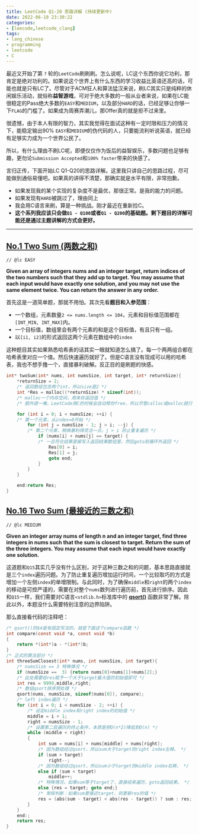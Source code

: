 ```yaml
---
title: LeetCode Q1-20 思路详解 (持续更新中)
date: 2022-06-10 23:30:22
categories:
- [leecode,leetcode_clang]
tags: 
- lang_chinese
- programming
- leetcode
- C
---
```

最近又开始了第 `?` 轮的`LeetCode`刷刷刷。怎么说呢，LC这个东西你说它功利，那肯定是绝对功利的。如果说这个世界上有什么东西的学习收益比英语还高的话，可能也就是只有LC了。尽管对于ACM狂人和算法猛汉来说，刷LC其实只是纯粹的休闲娱乐活动，就俗称**益智游戏**，可对于绝大多数的一般从业者来说，如果在LC能很稳定的Pass绝大多数的`EASY`和`MEDIUM`，以及部分`HARD`的话，已经足够让你够一下`FLAG`的门槛了。如果成为周赛弄潮儿，那Offer真的就是拒不过来里。

很遗憾，由于本人有限的智力，其实我觉得在面试这种有一定时限和压力的情况下，能稳定输出90% `EASY`和`MEDIUM`的伪代码的人，只要能流利听说英语，就已经有足够实力成为一个世界公民了。

所以，有什么理由不刷LC呢，即便仅仅作为饭后的益智娱乐，多数问题也足够有趣，更勿论`Submission Accepted`和`100% faster`带来的快感了。

言归正传，下面开始LC Q1-Q20的思路详解。这里我只讲自己的思路过程，尽可能做到通俗易懂吧。如果真的讲得不清楚，那确实就是水平有限，非常抱歉。
- 如果发现我的某个实现的复杂度不是最优，那很正常。是我的能力的问题。
- 如果发现有`HARD`被跳过了，理由同上
- 我会用C语言来刷，算是一种挑战。刚才最近在重新捡C。
- **这个系列我应该只会做` Q1 - Q100 `或者` Q1 - Q200 `的基础题。剩下题目的详解可能还是通过主题讲解的方式会更好。**

---
## **[No.1 Two Sum (两数之和)](https://leetcode.com/problems/two-sum/)**
`// @lc EASY`

**Given an array of integers nums and an integer target, return indices of the two numbers such that they add up to target. You may assume that each input would have exactly one solution, and you may not use the same element twice. You can return the answer in any order.**

首先这是一道简单题，那就不用怕。其次先看**题目和入参范围**：
- 一个数组，元素数量`2 <= nums.length <= 104`，元素和目标值范围都在`[INT_MIN, INT_MAX]`内。
- 一个目标值，数组里会有两个元素的和是这个目标值，有且只有一组。
- 以`[i1, i2]`的形式返回这两个元素在数组中的`index`

这种题目其实如果熟悉哈希表的话其实一眼就知道怎么搞了。每一个两两组合都在哈希表里对应一个值。然后快速遍历就好了。但是C语言没有现成可以用的哈希表，我也不想手撸一个，直接暴利破解。反正目的是刷题的快感。
```c
int* twoSum(int* nums, int numsSize, int target, int* returnSize){
    *returnSize = 2; 
    /* 返回数组包含两个int，所以size是2 */
    int *Res = malloc((*returnSize) * sizeof(int)); 
    /* malloc一个内存空间，用来存返回值 */
    /* 额外提一嘴，LeetCode用C的时候会自动帮你free，所以尽管calloc或malloc就行 */

    for (int i = 0; i < numsSize; ++i) { 
    /* 第一个元素，从index=0开始 */
        for (int j = numsSize - 1; j > i; --j) { 
        /* 第二个元素，稍微暴利得灵活一点，j > i 防止重复遍历 */
            if (nums[i] + nums[j] == target) { 
            /* 一旦符合结果直接写入返回结果数组里，然后goto到循环外返回 */
                Res[0] = i;
                Res[1] = j;
                goto end;
            }
        }
    }

    end:return Res;
}
```

## **[No.16 Two Sum (最接近的三数之和)](https://leetcode.com/problems/two-sum/)**
`// @lc MEDIUM`

**Given an integer array nums of length n and an integer target, find three integers in nums such that the sum is closest to target.
Return the sum of the three integers.
You may assume that each input would have exactly one solution.**

这道题和`Q15`其实几乎没有什么区别，对于这种三数之和的问题，基本思路直接就是三个`index`遍历问题。为了防止重复遍历增加运行时间，一个比较取巧的方式是增加一个左侧`index`的单增限制。与此同时，为了确保`middle`和`right`的两个`index`的移动是可控严谨的，需要在对整个`nums`数列进行遍历前，首先进行排序。因此和`Q15`一样，我们需要对C语言`<stdlib.h>`标准库中的 **[qsort()](https://www.tutorialspoint.com/c_standard_library/c_function_qsort.htm)** 函数非常了解。除此以外，本题没什么需要特别注意的边界陷阱。

那么直接看代码的注释吧：
```c
/* qsort()的$4是有固定写法的，就是下面这个compare函数 */
int compare(const void *a, const void *b)
{
    return *(int*)a - *(int*)b;
}
/* 正式的算法部分 */
int threeSumClosest(int* nums, int numsSize, int target){
    /* numsSize == 3 特殊情况 */
    if (numsSize ==  3) {return nums[0]+nums[1]+nums[2];}
    /* 此处需要给res赋予一个大于target最大值的初始值即可 */
    int res = 9999,middle,right;
    /* 数组qsort排序预处理 */
    qsort(nums, numsSize, sizeof(nums[0]), compare);
    /* left index遍历 */
    for (int i = 0; i < numsSize - 2; ++i) {
        /* 设定middle index和right index的初始值 */
        middle = i + 1;
        right = numsSize - 1;
        /* 设置第二层遍历的终止条件，本质是把O(n*2)降低到O(n) */
        while (middle < right)
        {
            int sum = nums[i] + nums[middle] + nums[right];
            /* 因为数组经过qsort，所以sum大于target则right index左移。 */
            if (sum > target)
                right--;
            /* 因为数组经过qsort，所以sum小于target则middle index右移。 */
            else if (sum < target)
                middle++;
            /* 特殊情况，如果sum等于target了，直接结束遍历，goto返回结果。 */
            else {res = target; goto end;}
            /* 常规判断：如果sum更接近target，则更新res的值 */
            res = (abs(sum - target) < abs(res - target)) ? sum : res;
        }
    }
    end:;
    return res;
}
```